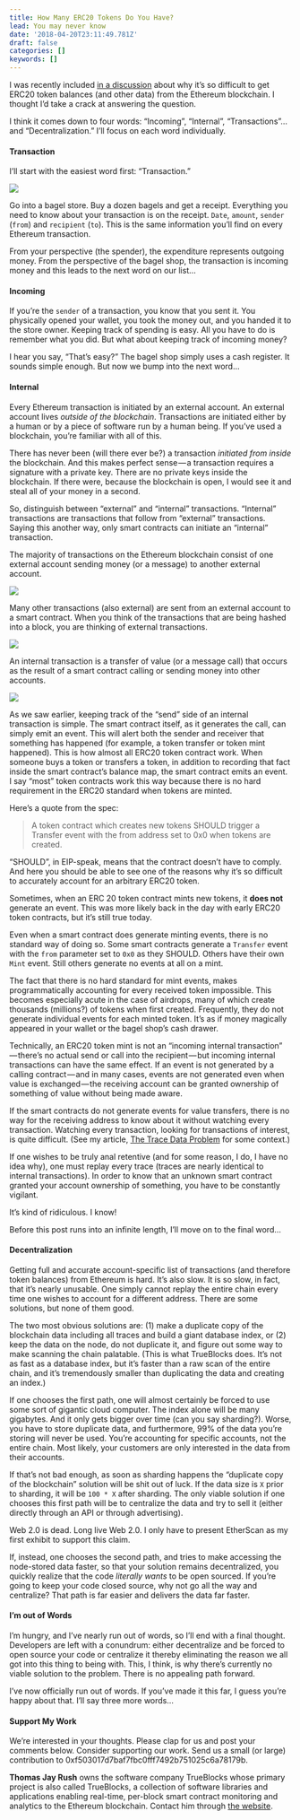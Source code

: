 ```yaml
---
title: How Many ERC20 Tokens Do You Have?
lead: You may never know
date: '2018-04-20T23:11:49.781Z'
draft: false
categories: []
keywords: []
---
```


I was recently included [in a discussion](https://twitter.com/ricburton/status/986459891035525120) about why it’s so difficult to get ERC20 token balances (and other data) from the Ethereum blockchain. I thought I’d take a crack at answering the question.

I think it comes down to four words: “Incoming”, “Internal”, “Transactions”…and “Decentralization.” I’ll focus on each word individually.

#### Transaction

I’ll start with the easiest word first: “Transaction.”

![](/blog/medium-posts/img/024-How-Many-ERC20-Tokens-Do-You-Have-001.png)

Go into a bagel store. Buy a dozen bagels and get a receipt. Everything you need to know about your transaction is on the receipt. `Date`, `amount`, `sender` (`from`) and `recipient` (`to`). This is the same information you’ll find on every Ethereum transaction.

From your perspective (the spender), the expenditure represents outgoing money. From the perspective of the bagel shop, the transaction is incoming money and this leads to the next word on our list…

#### Incoming

If you’re the `sender` of a transaction, you know that you sent it. You physically opened your wallet, you took the money out, and you handed it to the store owner. Keeping track of spending is easy. All you have to do is remember what you did. But what about keeping track of incoming money?

I hear you say, “That’s easy?” The bagel shop simply uses a cash register. It sounds simple enough. But now we bump into the next word…

#### Internal

Every Ethereum transaction is initiated by an external account. An external account lives _outside of the blockchain_. Transactions are initiated either by a human or by a piece of software run by a human being. If you’ve used a blockchain, you’re familiar with all of this.

There has never been (will there ever be?) a transaction _initiated from inside_ the blockchain. And this makes perfect sense — a transaction requires a signature with a private key. There are no private keys inside the blockchain. If there were, because the blockchain is open, I would see it and steal all of your money in a second.

So, distinguish between “external” and “internal” transactions. “Internal” transactions are transactions that follow from “external” transactions. Saying this another way, only smart contracts can initiate an “internal” transaction.

The majority of transactions on the Ethereum blockchain consist of one external account sending money (or a message) to another external account.

![](/blog/medium-posts/img/024-How-Many-ERC20-Tokens-Do-You-Have-002.png)

Many other transactions (also external) are sent from an external account to a smart contract. When you think of the transactions that are being hashed into a block, you are thinking of external transactions.

![](/blog/medium-posts/img/024-How-Many-ERC20-Tokens-Do-You-Have-003.png)

An internal transaction is a transfer of value (or a message call) that occurs as the result of a smart contract calling or sending money into other accounts.

![](/blog/medium-posts/img/024-How-Many-ERC20-Tokens-Do-You-Have-004.png)

As we saw earlier, keeping track of the “send” side of an internal transaction is simple. The smart contract itself, as it generates the call, can simply emit an event. This will alert both the sender and receiver that something has happened (for example, a token transfer or token mint happened). This is how almost all ERC20 token contract work. When someone buys a token or transfers a token, in addition to recording that fact inside the smart contract’s balance map, the smart contract emits an event. I say “most” token contracts work this way because there is no hard requirement in the ERC20 standard when tokens are minted.

Here’s a quote from the spec:

> A token contract which creates new tokens SHOULD trigger a Transfer event with the from address set to 0x0 when tokens are created.

“SHOULD”, in EIP-speak, means that the contract doesn’t have to comply. And here you should be able to see one of the reasons why it’s so difficult to accurately account for an arbitrary ERC20 token.

Sometimes, when an ERC 20 token contract mints new tokens, it **does not** generate an event. This was more likely back in the day with early ERC20 token contracts, but it’s still true today.

Even when a smart contract does generate minting events, there is no standard way of doing so. Some smart contracts generate a `Transfer` event with the `from` parameter set to `0x0` as they SHOULD. Others have their own `Mint` event. Still others generate no events at all on a mint.

The fact that there is no hard standard for mint events, makes programmatically accounting for every received token impossible. This becomes especially acute in the case of airdrops, many of which create thousands (millions?) of tokens when first created. Frequently, they do not generate individual events for each minted token. It’s as if money magically appeared in your wallet or the bagel shop’s cash drawer.

Technically, an ERC20 token mint is not an “incoming internal transaction” — there’s no actual send or call into the recipient — but incoming internal transactions can have the same effect. If an event is not generated by a calling contract — and in many cases, events are not generated even when value is exchanged — the receiving account can be granted ownership of something of value without being made aware.

If the smart contracts do not generate events for value transfers, there is no way for the receiving address to know about it without watching every transaction. Watching every transaction, looking for transactions of interest, is quite difficult. (See my article, [The Trace Data Problem](https://medium.com/@tjayrush/the-trace-data-problem-d16b2e84fe40) for some context.)

If one wishes to be truly anal retentive (and for some reason, I do, I have no idea why), one must replay every trace (traces are nearly identical to internal transactions). In order to know that an unknown smart contract granted your account ownership of something, you have to be constantly vigilant.

It’s kind of ridiculous. I know!

Before this post runs into an infinite length, I’ll move on to the final word…

#### Decentralization

Getting full and accurate account-specific list of transactions (and therefore token balances) from Ethereum is hard. It’s also slow. It is so slow, in fact, that it’s nearly unusable. One simply cannot replay the entire chain every time one wishes to account for a different address. There are some solutions, but none of them good.

The two most obvious solutions are: (1) make a duplicate copy of the blockchain data including all traces and build a giant database index, or (2) keep the data on the node, do not duplicate it, and figure out some way to make scanning the chain palatable. (This is what TrueBlocks does. It’s not as fast as a database index, but it’s faster than a raw scan of the entire chain, and it’s tremendously smaller than duplicating the data and creating an index.)

If one chooses the first path, one will almost certainly be forced to use some sort of gigantic cloud computer. The index alone will be many gigabytes. And it only gets bigger over time (can you say sharding?). Worse, you have to store duplicate data, and furthermore, 99% of the data you’re storing will never be used. You’re accounting for specific accounts, not the entire chain. Most likely, your customers are only interested in the data from their accounts.

If that’s not bad enough, as soon as sharding happens the “duplicate copy of the blockchain” solution will be shit out of luck. If the data size is `X` prior to sharding, it will be `100 * X` after sharding. The only viable solution if one chooses this first path will be to centralize the data and try to sell it (either directly through an API or through advertising).

Web 2.0 is dead. Long live Web 2.0. I only have to present EtherScan as my first exhibit to support this claim.

If, instead, one chooses the second path, and tries to make accessing the node-stored data faster, so that your solution remains decentralized, you quickly realize that the code _literally wants_ to be open sourced. If you’re going to keep your code closed source, why not go all the way and centralize? That path is far easier and delivers the data far faster.

#### I’m out of Words

I’m hungry, and I’ve nearly run out of words, so I’ll end with a final thought. Developers are left with a conundrum: either decentralize and be forced to open source your code or centralize it thereby eliminating the reason we all got into this thing to being with. This, I think, is why there’s currently no viable solution to the problem. There is no appealing path forward.

I’ve now officially run out of words. If you’ve made it this far, I guess you’re happy about that. I’ll say three more words…

#### Support My Work

We’re interested in your thoughts. Please clap for us and post your comments below. Consider supporting our work. Send us a small (or large) contribution to 0xf503017d7baf7fbc0fff7492b751025c6a78179b.

**Thomas Jay Rush** owns the software company TrueBlocks whose primary project is also called TrueBlocks, a collection of software libraries and applications enabling real-time, per-block smart contract monitoring and analytics to the Ethereum blockchain. Contact him through [the website](http://trueblocks.io).
